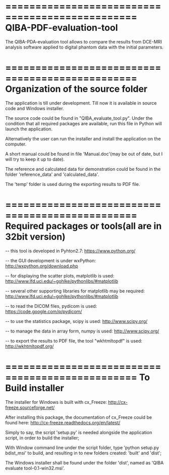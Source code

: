 ================================================
QIBA-PDF-evaluation-tool
================================================

The QIBA-PDA-evaluation tool allows to compare the results from DCE-MRI analysis software applied to digital phantom data with the initial parameters.

================================================
Organization of the source folder
================================================

The application is till under development. Till now it is available in source code and Windows installer.

The source code could be found in "QIBA_evaluate_tool.py". Under the condition that all required packages are available, run this file in Python will launch the application.

Alternatively the user can run the installer and install the application on the computer.

A short manual could be found in file 'Manual.doc'(may be out of date, but I will try to keep it up to date). 

The reference and calculated data for demonstration could be found in the folder 'reference_data' and 'calculated_data'. 

The 'temp' folder is used during the exporting results to PDF file.

================================================
Required packages or tools(all are in 32bit version)
================================================

-- this tool is developed in Pyhton2.7: https://www.python.org/

-- the GUI development is under wxPython:  http://wxpython.org/download.php

-- for displaying the scatter plots, matplotlib is used: http://www.lfd.uci.edu/~gohlke/pythonlibs/#matplotlib

-- several other supporting libraries for matplotlib may be required: http://www.lfd.uci.edu/~gohlke/pythonlibs/#matplotlib

-- to read the DICOM files, pydicom is used: https://code.google.com/p/pydicom/

-- to use the statistics package, scipy is used: http://www.scipy.org/

-- to manage the data in array form, numpy is used: http://www.scipy.org/

-- to export the results to PDF file, the tool "wkhtmltopdf" is used: http://wkhtmltopdf.org/

================================================
To Build installer
================================================

The installer for Windows is built with cx_Freeze: http://cx-freeze.sourceforge.net/

After installing this package, the documentation of cx_Freeze could be found here: http://cx-freeze.readthedocs.org/en/latest/

Simply to say, the script 'setup.py' is needed alongside the application script, in order to build the installer;

With Window command line under the script folder, type 'python setup.py bdist_msi' to build, and resulting in to new folders created: 'built' and 'dist';

The Windows installer shall be found under the folder 'dist', named as 'QIBA evaluate tool-0.1-win32.msi'.
